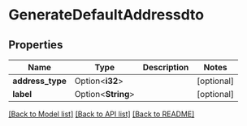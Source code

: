 # GenerateDefaultAddressdto

## Properties

Name | Type | Description | Notes
------------ | ------------- | ------------- | -------------
**address_type** | Option<**i32**> |  | [optional]
**label** | Option<**String**> |  | [optional]

[[Back to Model list]](../README.md#documentation-for-models) [[Back to API list]](../README.md#documentation-for-api-endpoints) [[Back to README]](../README.md)



